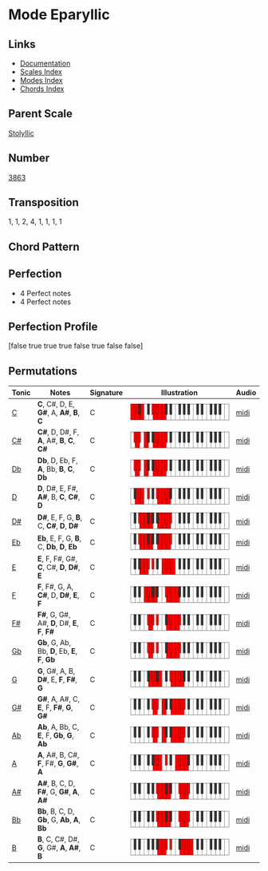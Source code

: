 # Mode Eparyllic

## Links

- [Documentation](README.md)
- [Scales Index](Scales.md)
- [Modes Index](Modes.md)
- [Chords Index](Chords.md)

## Parent Scale

[Stolyllic](ScaleStolyllic.md)

## Number

[3863](https://ianring.com/musictheory/scales/3863)

## Transposition

1, 1, 2, 4, 1, 1, 1, 1

## Chord Pattern



## Perfection

- 4 Perfect notes
- 4 Perfect notes

## Perfection Profile

[false true true true false true false false]

## Permutations

| Tonic | Notes | Signature | Illustration | Audio |
|-------|-------|-----------|--------------|-------|
| [C](ModeCNaturalEparyllic.md) | **C**, C#, D, E, **G#**, A, **A#**, **B**, **C** | C | ![CNaturalEparyllic](ModeCNaturalEparyllic.png) | [midi](https://github.com/edipermadi/music/blob/main/docs/ModeCNaturalEparyllic.mid?raw=true) |
| [C#](ModeCSharpEparyllic.md) | **C#**, D, D#, F, **A**, A#, **B**, **C**, **C#** | C | ![CSharpEparyllic](ModeCSharpEparyllic.png) | [midi](https://github.com/edipermadi/music/blob/main/docs/ModeCSharpEparyllic.mid?raw=true) |
| [Db](ModeDFlatEparyllic.md) | **Db**, D, Eb, F, **A**, Bb, **B**, **C**, **Db** | C | ![DFlatEparyllic](ModeDFlatEparyllic.png) | [midi](https://github.com/edipermadi/music/blob/main/docs/ModeDFlatEparyllic.mid?raw=true) |
| [D](ModeDNaturalEparyllic.md) | **D**, D#, E, F#, **A#**, B, **C**, **C#**, **D** | C | ![DNaturalEparyllic](ModeDNaturalEparyllic.png) | [midi](https://github.com/edipermadi/music/blob/main/docs/ModeDNaturalEparyllic.mid?raw=true) |
| [D#](ModeDSharpEparyllic.md) | **D#**, E, F, G, **B**, C, **C#**, **D**, **D#** | C | ![DSharpEparyllic](ModeDSharpEparyllic.png) | [midi](https://github.com/edipermadi/music/blob/main/docs/ModeDSharpEparyllic.mid?raw=true) |
| [Eb](ModeEFlatEparyllic.md) | **Eb**, E, F, G, **B**, C, **Db**, **D**, **Eb** | C | ![EFlatEparyllic](ModeEFlatEparyllic.png) | [midi](https://github.com/edipermadi/music/blob/main/docs/ModeEFlatEparyllic.mid?raw=true) |
| [E](ModeENaturalEparyllic.md) | **E**, F, F#, G#, **C**, C#, **D**, **D#**, **E** | C | ![ENaturalEparyllic](ModeENaturalEparyllic.png) | [midi](https://github.com/edipermadi/music/blob/main/docs/ModeENaturalEparyllic.mid?raw=true) |
| [F](ModeFNaturalEparyllic.md) | **F**, F#, G, A, **C#**, D, **D#**, **E**, **F** | C | ![FNaturalEparyllic](ModeFNaturalEparyllic.png) | [midi](https://github.com/edipermadi/music/blob/main/docs/ModeFNaturalEparyllic.mid?raw=true) |
| [F#](ModeFSharpEparyllic.md) | **F#**, G, G#, A#, **D**, D#, **E**, **F**, **F#** | C | ![FSharpEparyllic](ModeFSharpEparyllic.png) | [midi](https://github.com/edipermadi/music/blob/main/docs/ModeFSharpEparyllic.mid?raw=true) |
| [Gb](ModeGFlatEparyllic.md) | **Gb**, G, Ab, Bb, **D**, Eb, **E**, **F**, **Gb** | C | ![GFlatEparyllic](ModeGFlatEparyllic.png) | [midi](https://github.com/edipermadi/music/blob/main/docs/ModeGFlatEparyllic.mid?raw=true) |
| [G](ModeGNaturalEparyllic.md) | **G**, G#, A, B, **D#**, E, **F**, **F#**, **G** | C | ![GNaturalEparyllic](ModeGNaturalEparyllic.png) | [midi](https://github.com/edipermadi/music/blob/main/docs/ModeGNaturalEparyllic.mid?raw=true) |
| [G#](ModeGSharpEparyllic.md) | **G#**, A, A#, C, **E**, F, **F#**, **G**, **G#** | C | ![GSharpEparyllic](ModeGSharpEparyllic.png) | [midi](https://github.com/edipermadi/music/blob/main/docs/ModeGSharpEparyllic.mid?raw=true) |
| [Ab](ModeAFlatEparyllic.md) | **Ab**, A, Bb, C, **E**, F, **Gb**, **G**, **Ab** | C | ![AFlatEparyllic](ModeAFlatEparyllic.png) | [midi](https://github.com/edipermadi/music/blob/main/docs/ModeAFlatEparyllic.mid?raw=true) |
| [A](ModeANaturalEparyllic.md) | **A**, A#, B, C#, **F**, F#, **G**, **G#**, **A** | C | ![ANaturalEparyllic](ModeANaturalEparyllic.png) | [midi](https://github.com/edipermadi/music/blob/main/docs/ModeANaturalEparyllic.mid?raw=true) |
| [A#](ModeASharpEparyllic.md) | **A#**, B, C, D, **F#**, G, **G#**, **A**, **A#** | C | ![ASharpEparyllic](ModeASharpEparyllic.png) | [midi](https://github.com/edipermadi/music/blob/main/docs/ModeASharpEparyllic.mid?raw=true) |
| [Bb](ModeBFlatEparyllic.md) | **Bb**, B, C, D, **Gb**, G, **Ab**, **A**, **Bb** | C | ![BFlatEparyllic](ModeBFlatEparyllic.png) | [midi](https://github.com/edipermadi/music/blob/main/docs/ModeBFlatEparyllic.mid?raw=true) |
| [B](ModeBNaturalEparyllic.md) | **B**, C, C#, D#, **G**, G#, **A**, **A#**, **B** | C | ![BNaturalEparyllic](ModeBNaturalEparyllic.png) | [midi](https://github.com/edipermadi/music/blob/main/docs/ModeBNaturalEparyllic.mid?raw=true) |
